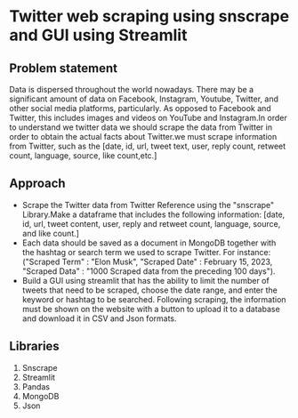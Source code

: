<h1>Twitter web scraping using snscrape and GUI using Streamlit</h1>
<h2>Problem statement</h2>
Data is dispersed throughout the world nowadays. There may be a significant amount of data on Facebook, Instagram, Youtube, Twitter, and other social media platforms, 
particularly. As opposed to Facebook and Twitter, this includes images and videos on YouTube and Instagram.In order to understand we twitter data we should scrape the 
data from Twitter in order to obtain the actual facts about Twitter.we must scrape information from Twitter, such as the [date, id, url, tweet text, user, reply count, 
retweet count, language, source, like count,etc.]
<h2>Approach</h2>
<ul>
<li>Scrape the Twitter data from Twitter Reference using the "snscrape" Library.Make a dataframe that includes the following information: 
 [date, id, url, tweet content, user, reply and retweet count, language, source, and like count.]</li>
<li>Each data should be saved as a document in MongoDB together with the hashtag or search term we used to scrape Twitter.
For instance: ("Scraped Term" : "Elon Musk", "Scraped Date" : February 15, 2023, "Scraped Data" : "1000 Scraped data from the preceding 100 days").</li>
<li>Build a GUI using streamlit that has the ability to limit the number of tweets that need to be scraped, choose the date range, and enter the keyword 
or hashtag to be searched. Following scraping, the information must be shown on the website with a button to upload it to a database and download 
it in CSV and Json formats.</li>  
</ul>
<h2>Libraries</h2>
<ol>
<li>Snscrape</li>
<li>Streamlit</li>
<li>Pandas</li>
<li>MongoDB</li>
<li>Json</li>  
</ol>
